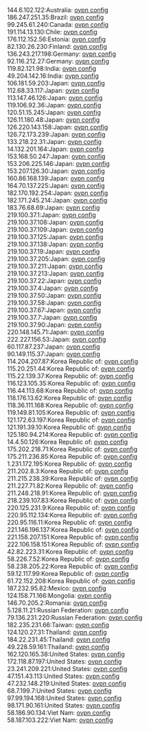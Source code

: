 144.6.102.122:Australia: [ovpn config](vpn/144_6_102_122.ovpn)  
186.247.251.35:Brazil: [ovpn config](vpn/186_247_251_35.ovpn)  
99.245.61.240:Canada: [ovpn config](vpn/99_245_61_240.ovpn)  
191.114.13.130:Chile: [ovpn config](vpn/191_114_13_130.ovpn)  
176.112.152.56:Estonia: [ovpn config](vpn/176_112_152_56.ovpn)  
82.130.26.230:Finland: [ovpn config](vpn/82_130_26_230.ovpn)  
136.243.217.198:Germany: [ovpn config](vpn/136_243_217_198.ovpn)  
92.116.212.27:Germany: [ovpn config](vpn/92_116_212_27.ovpn)  
119.82.121.98:India: [ovpn config](vpn/119_82_121_98.ovpn)  
49.204.142.16:India: [ovpn config](vpn/49_204_142_16.ovpn)  
106.181.59.203:Japan: [ovpn config](vpn/106_181_59_203.ovpn)  
112.68.33.117:Japan: [ovpn config](vpn/112_68_33_117.ovpn)  
113.147.46.126:Japan: [ovpn config](vpn/113_147_46_126.ovpn)  
119.106.92.36:Japan: [ovpn config](vpn/119_106_92_36.ovpn)  
120.51.15.245:Japan: [ovpn config](vpn/120_51_15_245.ovpn)  
126.11.180.48:Japan: [ovpn config](vpn/126_11_180_48.ovpn)  
126.220.143.158:Japan: [ovpn config](vpn/126_220_143_158.ovpn)  
126.72.173.239:Japan: [ovpn config](vpn/126_72_173_239.ovpn)  
133.218.22.31:Japan: [ovpn config](vpn/133_218_22_31.ovpn)  
14.132.201.164:Japan: [ovpn config](vpn/14_132_201_164.ovpn)  
153.168.50.247:Japan: [ovpn config](vpn/153_168_50_247.ovpn)  
153.206.225.146:Japan: [ovpn config](vpn/153_206_225_146.ovpn)  
153.207.126.30:Japan: [ovpn config](vpn/153_207_126_30.ovpn)  
160.86.168.139:Japan: [ovpn config](vpn/160_86_168_139.ovpn)  
164.70.137.225:Japan: [ovpn config](vpn/164_70_137_225.ovpn)  
182.170.192.254:Japan: [ovpn config](vpn/182_170_192_254.ovpn)  
182.171.245.214:Japan: [ovpn config](vpn/182_171_245_214.ovpn)  
183.76.68.69:Japan: [ovpn config](vpn/183_76_68_69.ovpn)  
219.100.37.1:Japan: [ovpn config](vpn/219_100_37_1.ovpn)  
219.100.37.108:Japan: [ovpn config](vpn/219_100_37_108.ovpn)  
219.100.37.109:Japan: [ovpn config](vpn/219_100_37_109.ovpn)  
219.100.37.125:Japan: [ovpn config](vpn/219_100_37_125.ovpn)  
219.100.37.138:Japan: [ovpn config](vpn/219_100_37_138.ovpn)  
219.100.37.19:Japan: [ovpn config](vpn/219_100_37_19.ovpn)  
219.100.37.205:Japan: [ovpn config](vpn/219_100_37_205.ovpn)  
219.100.37.211:Japan: [ovpn config](vpn/219_100_37_211.ovpn)  
219.100.37.213:Japan: [ovpn config](vpn/219_100_37_213.ovpn)  
219.100.37.22:Japan: [ovpn config](vpn/219_100_37_22.ovpn)  
219.100.37.4:Japan: [ovpn config](vpn/219_100_37_4.ovpn)  
219.100.37.50:Japan: [ovpn config](vpn/219_100_37_50.ovpn)  
219.100.37.58:Japan: [ovpn config](vpn/219_100_37_58.ovpn)  
219.100.37.67:Japan: [ovpn config](vpn/219_100_37_67.ovpn)  
219.100.37.7:Japan: [ovpn config](vpn/219_100_37_7.ovpn)  
219.100.37.90:Japan: [ovpn config](vpn/219_100_37_90.ovpn)  
220.148.145.71:Japan: [ovpn config](vpn/220_148_145_71.ovpn)  
222.227.156.53:Japan: [ovpn config](vpn/222_227_156_53.ovpn)  
60.117.87.237:Japan: [ovpn config](vpn/60_117_87_237.ovpn)  
90.149.115.37:Japan: [ovpn config](vpn/90_149_115_37.ovpn)  
114.204.207.87:Korea Republic of: [ovpn config](vpn/114_204_207_87.ovpn)  
115.20.251.44:Korea Republic of: [ovpn config](vpn/115_20_251_44.ovpn)  
115.22.139.37:Korea Republic of: [ovpn config](vpn/115_22_139_37.ovpn)  
116.123.105.35:Korea Republic of: [ovpn config](vpn/116_123_105_35.ovpn)  
116.44.113.68:Korea Republic of: [ovpn config](vpn/116_44_113_68.ovpn)  
118.176.13.62:Korea Republic of: [ovpn config](vpn/118_176_13_62.ovpn)  
118.36.111.168:Korea Republic of: [ovpn config](vpn/118_36_111_168.ovpn)  
119.149.81.105:Korea Republic of: [ovpn config](vpn/119_149_81_105.ovpn)  
121.172.63.197:Korea Republic of: [ovpn config](vpn/121_172_63_197.ovpn)  
121.191.39.10:Korea Republic of: [ovpn config](vpn/121_191_39_10.ovpn)  
125.180.94.214:Korea Republic of: [ovpn config](vpn/125_180_94_214.ovpn)  
14.4.50.126:Korea Republic of: [ovpn config](vpn/14_4_50_126.ovpn)  
175.202.218.71:Korea Republic of: [ovpn config](vpn/175_202_218_71.ovpn)  
175.211.236.85:Korea Republic of: [ovpn config](vpn/175_211_236_85.ovpn)  
1.231.172.195:Korea Republic of: [ovpn config](vpn/1_231_172_195.ovpn)  
211.202.8.3:Korea Republic of: [ovpn config](vpn/211_202_8_3.ovpn)  
211.215.238.39:Korea Republic of: [ovpn config](vpn/211_215_238_39.ovpn)  
211.227.71.82:Korea Republic of: [ovpn config](vpn/211_227_71_82.ovpn)  
211.248.218.91:Korea Republic of: [ovpn config](vpn/211_248_218_91.ovpn)  
218.239.107.83:Korea Republic of: [ovpn config](vpn/218_239_107_83.ovpn)  
220.125.231.9:Korea Republic of: [ovpn config](vpn/220_125_231_9.ovpn)  
220.95.112.134:Korea Republic of: [ovpn config](vpn/220_95_112_134.ovpn)  
220.95.116.11:Korea Republic of: [ovpn config](vpn/220_95_116_11.ovpn)  
221.146.196.137:Korea Republic of: [ovpn config](vpn/221_146_196_137.ovpn)  
221.158.207.151:Korea Republic of: [ovpn config](vpn/221_158_207_151.ovpn)  
222.106.158.151:Korea Republic of: [ovpn config](vpn/222_106_158_151.ovpn)  
42.82.223.31:Korea Republic of: [ovpn config](vpn/42_82_223_31.ovpn)  
58.226.7.52:Korea Republic of: [ovpn config](vpn/58_226_7_52.ovpn)  
58.238.205.22:Korea Republic of: [ovpn config](vpn/58_238_205_22.ovpn)  
59.12.117.99:Korea Republic of: [ovpn config](vpn/59_12_117_99.ovpn)  
61.72.152.208:Korea Republic of: [ovpn config](vpn/61_72_152_208.ovpn)  
187.232.95.82:Mexico: [ovpn config](vpn/187_232_95_82.ovpn)  
124.158.71.166:Mongolia: [ovpn config](vpn/124_158_71_166.ovpn)  
146.70.205.2:Romania: [ovpn config](vpn/146_70_205_2.ovpn)  
5.128.11.21:Russian Federation: [ovpn config](vpn/5_128_11_21.ovpn)  
79.136.231.220:Russian Federation: [ovpn config](vpn/79_136_231_220.ovpn)  
182.235.231.66:Taiwan: [ovpn config](vpn/182_235_231_66.ovpn)  
124.120.27.31:Thailand: [ovpn config](vpn/124_120_27_31.ovpn)  
184.22.231.45:Thailand: [ovpn config](vpn/184_22_231_45.ovpn)  
49.228.59.161:Thailand: [ovpn config](vpn/49_228_59_161.ovpn)  
162.120.165.38:United States: [ovpn config](vpn/162_120_165_38.ovpn)  
172.118.87.197:United States: [ovpn config](vpn/172_118_87_197.ovpn)  
23.241.209.221:United States: [ovpn config](vpn/23_241_209_221.ovpn)  
47.151.43.113:United States: [ovpn config](vpn/47_151_43_113.ovpn)  
47.232.148.219:United States: [ovpn config](vpn/47_232_148_219.ovpn)  
68.7.199.7:United States: [ovpn config](vpn/68_7_199_7.ovpn)  
97.99.194.168:United States: [ovpn config](vpn/97_99_194_168.ovpn)  
98.171.90.161:United States: [ovpn config](vpn/98_171_90_161.ovpn)  
58.186.90.134:Viet Nam: [ovpn config](vpn/58_186_90_134.ovpn)  
58.187.103.222:Viet Nam: [ovpn config](vpn/58_187_103_222.ovpn)  
